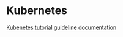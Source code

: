 # Kubernetes
[Kubenetes tutorial guideline documentation](https://docs.google.com/document/d/1nPPomtyt88qICINCTWU7efUKLbFIDlL0obUfBCNVeoU/edit?usp=sharing)
